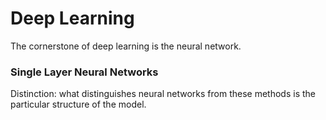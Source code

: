 # Deep Learning
The cornerstone of deep learning is the neural network.

### Single Layer Neural Networks
Distinction: what distinguishes neural networks from these methods is the particular structure of the model. 